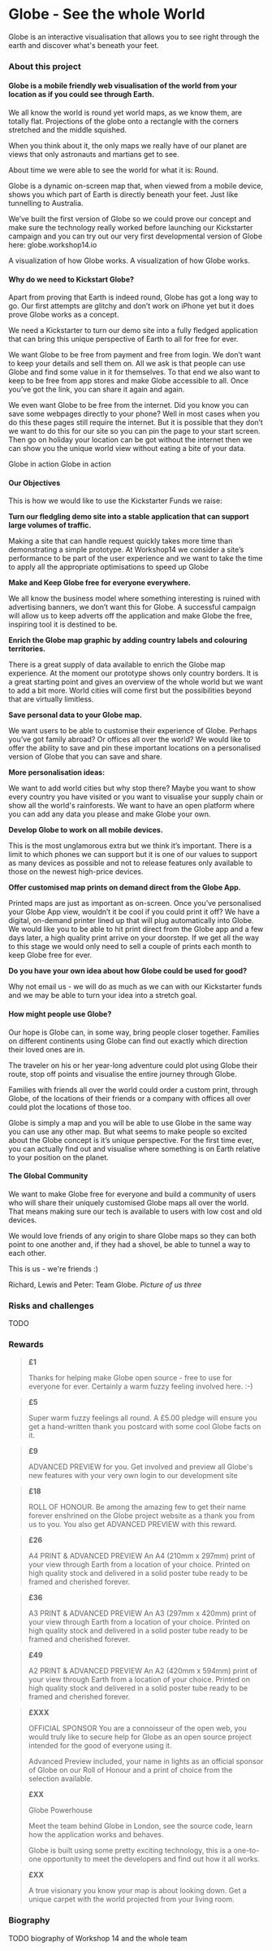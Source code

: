 # Globe - See the whole World

Globe is an interactive visualisation that allows you to see right through the earth and discover what's beneath your feet.

### About this project

#### Globe is a mobile friendly web visualisation of the world from your location as if you could see through Earth.  

We all know the world is round yet world maps, as we know them, are totally flat. Projections of the globe onto a rectangle with the corners stretched and the middle squished. 

 When you think about it, the only maps we really have of our planet are views that only astronauts and martians get to see. 

 About time we were able to see the world for what it is: Round. 

 Globe is a dynamic on-screen map that, when viewed from a mobile device, shows you which part of Earth is directly beneath your feet. Just like tunnelling to Australia. 

 We’ve built the first version of Globe so we could prove our concept and make sure the technology really worked before launching our Kickstarter campaign and you can try out our very first developmental version of Globe here: globe.workshop14.io

A visualization of how Globe works. 
A visualization of how Globe works.

#### Why do we need to Kickstart Globe?  

Apart from proving that Earth is indeed round, Globe has got a long way to go. Our first attempts are glitchy and don’t work on iPhone yet but it does prove Globe works as a concept.

We need a Kickstarter to turn our demo site into a fully fledged application that can bring this unique perspective of Earth to all for free for ever. 

 We want Globe to be free from payment and free from login. We don’t want to keep your details and sell them on. All we ask is that people can use Globe and find some value in it for themselves. To that end we also want to keep to be free from app stores and make Globe accessible to all. Once you’ve got the link, you can share it again and again. 

 We even want Globe to be free from the internet. Did you know you can save some webpages directly to your phone? Well in most cases when you do this these pages still require the internet. But it is possible that they don’t we want to do this for our site so you can pin the page to your start screen. Then go on holiday your location can be got without the internet then we can show you the unique world view without eating a bite of your data. 

Globe in action 
Globe in action

#### Our Objectives

This is how we would like to use the Kickstarter Funds we raise:

**Turn our fledgling demo site into a stable application that can support large volumes of traffic.**

Making a site that can handle request quickly takes more time than demonstrating a simple prototype. At Workshop14 we consider a site’s performance to be part of the user experience and we want to take the time to apply all the appropriate optimisations to speed up Globe

**Make and Keep Globe free for everyone everywhere.**

We all know the business model where something interesting is ruined with advertising banners, we don’t want this for Globe. A successful campaign will allow us to keep adverts off the application and make Globe the free, inspiring tool it is destined to be.

**Enrich the Globe map graphic by adding country labels and colouring territories.**

There is a great supply of data available to enrich the Globe map experience. At the moment our prototype shows only country borders. It is a great starting point and gives an overview of the whole world but we want to add a bit more. World cities will come first but the possibilities beyond that are virtually limitless.

**Save personal data to your Globe map.**

We want users to be able to customise their experience of Globe. Perhaps you’ve got family abroad? Or offices all over the world? We would like to offer the ability to save and pin these important locations on a personalised version of Globe that you can save and share.

**More personalisation ideas:**

We want to add world cities but why stop there? Maybe you want to show every country you have visited or you want to visualise your supply chain or show all the world's rainforests. We want to have an open platform where you can add any data you please and make Globe your own.

**Develop Globe to work on all mobile devices.**

This is the most unglamorous extra but we think it’s important. There is a limit to which phones we can support but it is one of our values to support as many devices as possible and not to release features only available to those on the newest high-price devices.

**Offer customised map prints on demand direct from the Globe App.**

Printed maps are just as important as on-screen. Once you’ve personalised your Globe App view, wouldn’t it be cool if you could print it off? We have a digital, on-demand printer lined up that will plug automatically into Globe. We would like you to be able to hit print direct from the Globe app and a few days later, a high quality print arrive on your doorstep. If we get all the way to this stage we would only need to sell a couple of prints each month to keep Globe free for ever.

**Do you have your own idea about how Globe could be used for good?**

Why not email us - we will do as much as we can with our Kickstarter funds and we may be able to turn your idea into a stretch goal.

#### How might people use Globe? 

Our hope is Globe can, in some way, bring people closer together. Families on different continents using Globe can find out exactly which direction their loved ones are in. 

The traveler on his or her year-long adventure could plot using Globe their route, stop off points and visualise the entire journey through Globe. 

Families with friends all over the world could order a custom print, through Globe, of the locations of their friends or a company with offices all over could plot the locations of those too. 

Globe is simply a map and you will be able to use Globe in the same way you can use any other map. But what seems to make people so excited about the Globe concept is it’s unique perspective. For the first time ever, you can actually find out and visualise where something is on Earth relative to your position on the planet. 

#### The Global Community 

We want to make Globe free for everyone and build a community of users who will share their uniquely customised Globe maps all over the world.  That means making sure our tech is available to users with low cost and old devices.

We would love friends of any origin to share Globe maps so they can both point to one another and, if they had a shovel, be able to tunnel a way to each other. 

This is us - we're friends :)

Richard, Lewis and Peter: Team Globe. 
*Picture of us three*

### Risks and challenges

TODO

### Rewards

> **£1**
> 
> Thanks for helping make Globe open source - free to use for everyone for ever. Certainly a warm fuzzy feeling involved here. :-)

> **£5**
> 
> Super warm fuzzy feelings all round. A £5.00 pledge will ensure you get a hand-written thank you postcard with some cool Globe facts on it.

> **£9**
> 
> ADVANCED PREVIEW for you. Get involved and preview all Globe's new features with your very own login to our development site

> **£18**
> 
> ROLL OF HONOUR. Be among the amazing few to get their name forever enshrined on the Globe project website as a thank you from us to you. You also get ADVANCED PREVIEW with this reward.

> **£26**
> 
> A4 PRINT & ADVANCED PREVIEW 
An A4 (210mm x 297mm) print of your view through Earth from a location of your choice. Printed on high quality stock and delivered in a solid poster tube ready to be framed and cherished forever.

> **£36**
> 
> A3 PRINT & ADVANCED PREVIEW 
An A3 (297mm x 420mm) print of your view through Earth from a location of your choice. Printed on high quality stock and delivered in a solid poster tube ready to be framed and cherished forever.

> **£49**
> 
> A2 PRINT & ADVANCED PREVIEW 
An A2 (420mm x 594mm) print of your view through Earth from a location of your choice. Printed on high quality stock and delivered in a solid poster tube ready to be framed and cherished forever.

> **£XXX**
> 
> OFFICIAL SPONSOR 
You are a connoisseur of the open web, you would truly like to secure help for Globe as an open source project intended for the good of everyone using it.
>
> Advanced Preview included, your name in lights as an official sponsor of Globe on our Roll of Honour and a print of choice from the selection available.

> **£XX**
> 
> Globe Powerhouse
>
> Meet the team behind Globe in London, see the source code, learn how the application works and behaves.
>
> Globe is built using some pretty exciting technology, this is a one-to-one opportunity to meet the developers and find out how it all works.

> **£XX**
>
> A true visionary you know your map is about looking down. Get a unique carpet with the world projected from your living room. 

### Biography

TODO biography of Workshop 14 and the whole team


